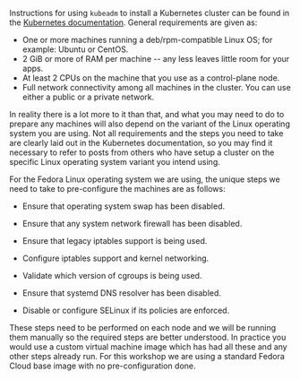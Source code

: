 Instructions for using `kubeadm` to install a Kubernetes cluster can be found in
the [Kubernetes documentation](https://kubernetes.io/docs/setup/production-environment/tools/kubeadm/create-cluster-kubeadm/).
General requirements are given as:

* One or more machines running a deb/rpm-compatible Linux OS; for example: Ubuntu or CentOS.
* 2 GiB or more of RAM per machine -- any less leaves little room for your apps.
* At least 2 CPUs on the machine that you use as a control-plane node.
* Full network connectivity among all machines in the cluster. You can use either a public or a private network.

In reality there is a lot more to it than that, and what you may need to do to
prepare any machines will also depend on the variant of the Linux operating
system you are using. Not all requirements and the steps you need to take are
clearly laid out in the Kubernetes documentation, so you may find it necessary
to refer to posts from others who have setup a cluster on the specific Linux
operating system variant you intend using.

For the Fedora Linux operating system we are using, the unique steps we need to
take to pre-configure the machines are as follows:

* Ensure that operating system swap has been disabled.
* Ensure that any system network firewall has been disabled.
* Ensure that legacy iptables support is being used.
* Configure iptables support and kernel networking.
* Validate which version of cgroups is being used.
* Ensure that systemd DNS resolver has been disabled.

* Disable or configure SELinux if its policies are enforced.

These steps need to be performed on each node and we will be running them
manually so the required steps are better understood. In practice you would use
a custom virtual machine image which has had all these and any other steps
already run. For this workshop we are using a standard Fedora Cloud base image
with no pre-configuration done.

